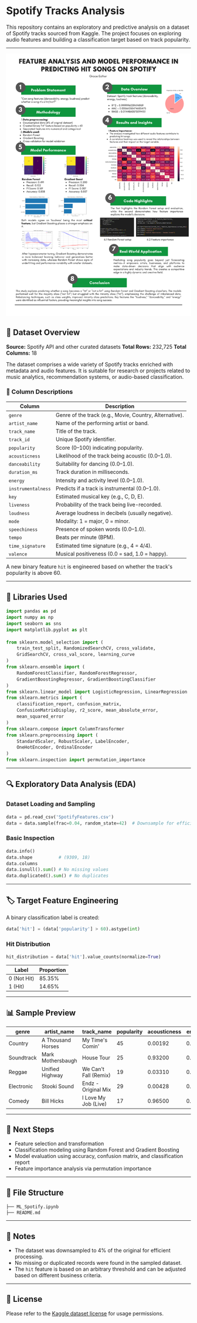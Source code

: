 # Spotify Tracks Analysis

This repository contains an exploratory and predictive analysis on a dataset of Spotify tracks sourced from Kaggle. The project focuses on exploring audio features and building a classification target based on track popularity.

---
![poster](classification/spotify_hit_songs_binary/poster.png)
## 📂 Dataset Overview

**Source:** Spotify API and other curated datasets
**Total Rows:** 232,725
**Total Columns:** 18

The dataset comprises a wide variety of Spotify tracks enriched with metadata and audio features. It is suitable for research or projects related to music analytics, recommendation systems, or audio-based classification.

### 📌 Column Descriptions

| Column             | Description                                             |
| ------------------ | ------------------------------------------------------- |
| `genre`            | Genre of the track (e.g., Movie, Country, Alternative). |
| `artist_name`      | Name of the performing artist or band.                  |
| `track_name`       | Title of the track.                                     |
| `track_id`         | Unique Spotify identifier.                              |
| `popularity`       | Score (0–100) indicating popularity.                    |
| `acousticness`     | Likelihood of the track being acoustic (0.0–1.0).       |
| `danceability`     | Suitability for dancing (0.0–1.0).                      |
| `duration_ms`      | Track duration in milliseconds.                         |
| `energy`           | Intensity and activity level (0.0–1.0).                 |
| `instrumentalness` | Predicts if a track is instrumental (0.0–1.0).          |
| `key`              | Estimated musical key (e.g., C, D, E).                  |
| `liveness`         | Probability of the track being live-recorded.           |
| `loudness`         | Average loudness in decibels (usually negative).        |
| `mode`             | Modality: 1 = major, 0 = minor.                         |
| `speechiness`      | Presence of spoken words (0.0–1.0).                     |
| `tempo`            | Beats per minute (BPM).                                 |
| `time_signature`   | Estimated time signature (e.g., 4 = 4/4).               |
| `valence`          | Musical positiveness (0.0 = sad, 1.0 = happy).          |

A new binary feature `hit` is engineered based on whether the track's popularity is above 60.

---

## 🧰 Libraries Used

```python
import pandas as pd
import numpy as np
import seaborn as sns
import matplotlib.pyplot as plt

from sklearn.model_selection import (
    train_test_split, RandomizedSearchCV, cross_validate,
    GridSearchCV, cross_val_score, learning_curve
)
from sklearn.ensemble import (
    RandomForestClassifier, RandomForestRegressor,
    GradientBoostingRegressor, GradientBoostingClassifier
)
from sklearn.linear_model import LogisticRegression, LinearRegression
from sklearn.metrics import (
    classification_report, confusion_matrix,
    ConfusionMatrixDisplay, r2_score, mean_absolute_error,
    mean_squared_error
)
from sklearn.compose import ColumnTransformer
from sklearn.preprocessing import (
    StandardScaler, RobustScaler, LabelEncoder,
    OneHotEncoder, OrdinalEncoder
)
from sklearn.inspection import permutation_importance
```

---

## 🔍 Exploratory Data Analysis (EDA)

### Dataset Loading and Sampling

```python
data = pd.read_csv('SpotifyFeatures.csv')
data = data.sample(frac=0.04, random_state=42)  # Downsample for efficiency
```

### Basic Inspection

```python
data.info()
data.shape          # (9309, 18)
data.columns
data.isnull().sum() # No missing values
data.duplicated().sum() # No duplicates
```

---

## 🏷️ Target Feature Engineering

A binary classification label is created:

```python
data['hit'] = (data['popularity'] > 60).astype(int)
```

### Hit Distribution

```python
hit_distribution = data['hit'].value_counts(normalize=True)
```

| Label       | Proportion |
| ----------- | ---------- |
| 0 (Not Hit) | 85.35%     |
| 1 (Hit)     | 14.65%     |

---

## 📊 Sample Preview

| genre      | artist\_name      | track\_name           | popularity | acousticness | energy | speechiness | valence | hit |
| ---------- | ----------------- | --------------------- | ---------- | ------------ | ------ | ----------- | ------- | --- |
| Country    | A Thousand Horses | My Time's Comin'      | 45         | 0.00192      | 0.835  | 0.0609      | 0.3850  | 0   |
| Soundtrack | Mark Mothersbaugh | House Tour            | 25         | 0.93200      | 0.0798 | 0.0439      | 0.0487  | 0   |
| Reggae     | Unified Highway   | We Can't Fall (Remix) | 19         | 0.03310      | 0.737  | 0.2120      | 0.7870  | 0   |
| Electronic | Stooki Sound      | Endz - Original Mix   | 29         | 0.00428      | 0.772  | 0.0904      | 0.1700  | 0   |
| Comedy     | Bill Hicks        | I Love My Job (Live)  | 17         | 0.96500      | 0.804  | 0.8070      | 0.1850  | 0   |

---

## 🧠 Next Steps

* Feature selection and transformation
* Classification modeling using Random Forest and Gradient Boosting
* Model evaluation using accuracy, confusion matrix, and classification report
* Feature importance analysis via permutation importance

---

## 📁 File Structure

```
├── ML_Spotify.ipynb
├── README.md
```

---

## 📌 Notes

* The dataset was downsampled to 4% of the original for efficient processing.
* No missing or duplicated records were found in the sampled dataset.
* The `hit` feature is based on an arbitrary threshold and can be adjusted based on different business criteria.

---

## 📜 License

Please refer to the [Kaggle dataset license](https://www.kaggle.com/datasets/zaheenhamidani/ultimate-spotify-tracks-db) for usage permissions.



